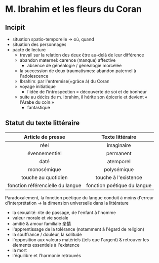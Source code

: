 # M. Ibrahim et les fleurs du Coran
## Incipit
- situation spatio-temporelle -> où, quand
- situation des personnages
- pacte de lecture
    - travail sur la relation des deux être au-delà de leur différence
    - abandon maternel: carence (manque) affective
        - absence de généalogie / généalogie morcelée
    - la succession de deux traumatismes: abandon paternel à l'adolescence
    - Ibrahim: par l'entremise(=grâce à) du Coran
    - voyage initiatique
        - l'idée de l'introspection = découverte de soi et de bonheur
    - suite au décès de m. Ibrahim, il hérite son épicerie et devient « l'Arabe du coin »
        - fantastique

## Statut du texte littéraire
| Article de presse                | Texte littéraire            |
|:--------------------------------:|:---------------------------:|
| réel                             | imaginaire                  |
| évennementiel                    | permanent                   |
| daté                             | atemporel                   |
| monosémique                      | polysémique                 |
| touche au quotidien              | touche à l'existence        |
| fonction référencielle du langue | fonction poétique du langue |

Paradoxalement, la fonction poétique du langue conduit à moins d'erreur d'interprétation -> la dimension universelle dans la littérature

- la sexualité: rite de passage, de l'enfant à l'homme
- valeur morale et vie sociale
- amitié & amour familiale 亲情
- l'apprentissage de la tolérance (notamment à l'égard de religion)
- la souffrance / douleur, la solitude
- l'opposition aux valeurs matériels (tels que l'argent) & retrouver les élements essentiels à l'existence
- la mort
- l'équilibre et l'harmonie retrouvés
